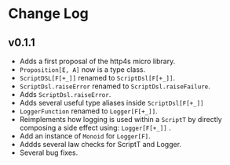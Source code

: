 Change Log
==========

## v0.1.1

* Adds a first proposal of the http4s micro library.
* `Proposition[E, A]` now is a type class.
* `ScriptDSL[F[+_]]` renamed to `ScriptDsl[F[+_]]`.
* `ScriptDsl.raiseError` renamed to `ScriptDsl.raiseFailure`.
* Adds `ScriptDsl.raiseError`.
* Adds several useful type aliases inside `ScriptDsl[F[+_]]`
* `LoggerFunction` renamed to `Logger[F[+_]]`.
* Reimplements how logging is used within a `ScriptT` by directly composing a side effect using: `Logger[F[+_]]` .
* Add an instance of `Monoid` for `Logger[F]`.
* Addds several law checks for ScriptT and Logger.
* Several bug fixes.
